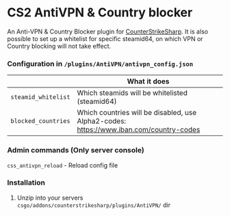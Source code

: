 # CS2 AntiVPN & Country blocker
An Anti-VPN & Country Blocker plugin for [CounterStrikeSharp](https://github.com/roflmuffin/CounterStrikeSharp). It is also possible to set up a whitelist for specific steamid64, on which VPN or Country blocking will not take effect.

### Configuration in ```/plugins/AntiVPN/antivpn_config.json```
|   | What it does |
| ------------- | ------------- |
| `steamid_whitelist`  | Which steamids will be whitelisted (steamid64) |
| `blocked_countries`  | Which countries will be disabled, use Alpha2-codes: https://www.iban.com/country-codes |

### Admin commands (Only server console)
```css_antivpn_reload``` - Reload config file

### Installation
1. Unzip into your servers `csgo/addons/counterstrikesharp/plugins/AntiVPN/` dir
